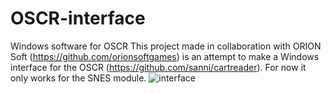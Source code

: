# OSCR-interface
Windows software for OSCR
This project made in collaboration with ORION Soft (https://github.com/orionsoftgames) is an attempt to make a Windows interface for the OSCR (https://github.com/sanni/cartreader).
For now it only works for the SNES module.
![interface](https://github.com/user-attachments/assets/0cf19a53-2404-4677-b0a8-be4df3ec79a2)

